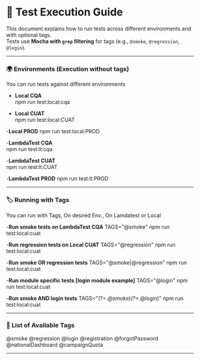# 🧪 Test Execution Guide

This document explains how to run tests across different environments and with optional tags.  
Tests use **Mocha with `grep` filtering** for tags (e.g., `@smoke`, `@regression`, `@login`).

---

### 🌍 Environments (Execution without tags)

You can run tests against different environments

- **Local CQA**  
  npm run test:local:cqa

- **Local CUAT**  
  npm run test:local:CUAT

-**Local PROD**
npm run test:local:PROD

-**LambdaTest CQA**  
 npm run test:lt:cqa

-**LambdaTest CUAT**  
 npm run test:lt:CUAT

-**LambdaTest PROD**
npm run test:lt:PROD

---

### 🏷️ Running with Tags

You can run with Tags, On desired Env., On Lamdatest or Local

-**Run smoke tests on LambdaTest CQA**
TAGS="@smoke" npm run test:local:cuat

-**Run regression tests on Local CUAT**
TAGS="@regression" npm run test:local:cuat

-**Run smoke OR regression tests**
TAGS="@smoke|@regression" npm run test:local:cuat

-**Run module specific tests [login module example]**
TAGS="@login" npm run test:local:cuat

-**Run smoke AND login tests**
TAGS="(?=._@smoke)(?=._@login)" npm run test:local:cuat

---

### 📌 List of Available Tags

@smoke
@regression
@login
@registration
@forgotPassword
@nationalDashboard
@campaignQuota

---
